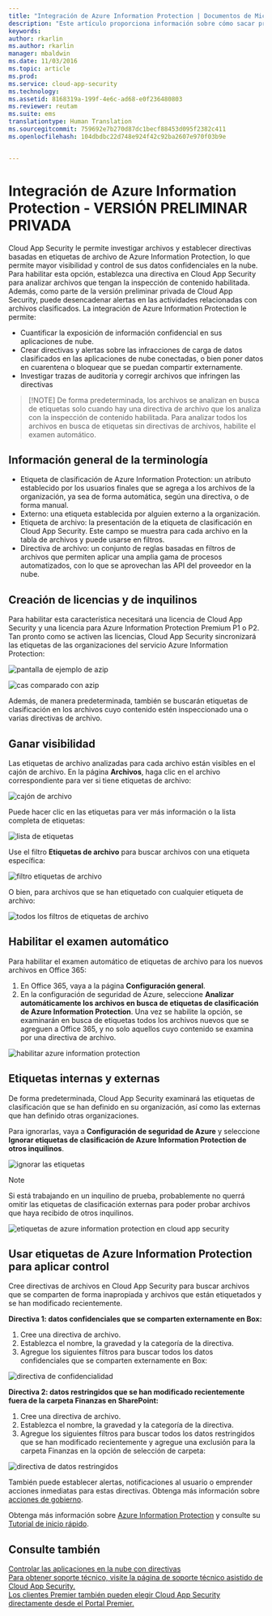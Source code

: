 ```yaml
---
title: "Integración de Azure Information Protection | Documentos de Microsoft"
description: "Este artículo proporciona información sobre cómo sacar provecho de las etiquetas de Azure Information Protection en Cloud App Security para tener un mayor control del uso de aplicaciones de nube de la organización."
keywords: 
author: rkarlin
ms.author: rkarlin
manager: mbaldwin
ms.date: 11/03/2016
ms.topic: article
ms.prod: 
ms.service: cloud-app-security
ms.technology: 
ms.assetid: 8168319a-199f-4e6c-ad68-e0f236480803
ms.reviewer: reutam
ms.suite: ems
translationtype: Human Translation
ms.sourcegitcommit: 759692e7b270d87dc1becf88453d095f2382c411
ms.openlocfilehash: 104dbdbc22d748e924f42c92ba2607e970f03b9e


---
```


# <a name="azure-information-protection-integration---private-preview"></a>Integración de Azure Information Protection - **VERSIÓN PRELIMINAR PRIVADA**

Cloud App Security le permite investigar archivos y establecer directivas basadas en etiquetas de archivo de Azure Information Protection, lo que permite mayor visibilidad y control de sus datos confidenciales en la nube. Para habilitar esta opción, establezca una directiva en Cloud App Security para analizar archivos que tengan la inspección de contenido habilitada. Además, como parte de la versión preliminar privada de Cloud App Security, puede desencadenar alertas en las actividades relacionadas con archivos clasificados. La integración de Azure Information Protection le permite:
-   Cuantificar la exposición de información confidencial en sus aplicaciones de nube.
-   Crear directivas y alertas sobre las infracciones de carga de datos clasificados en las aplicaciones de nube conectadas, o bien poner datos en cuarentena o bloquear que se puedan compartir externamente.
-   Investigar trazas de auditoría y corregir archivos que infringen las directivas 

> [!NOTE] De forma predeterminada, los archivos se analizan en busca de etiquetas solo cuando hay una directiva de archivo que los analiza con la inspección de contenido habilitada. Para analizar todos los archivos en busca de etiquetas sin directivas de archivos, habilite el examen automático.

## <a name="terminology-overview"></a>Información general de la terminología
-   Etiqueta de clasificación de Azure Information Protection: un atributo establecido por los usuarios finales que se agrega a los archivos de la organización, ya sea de forma automática, según una directiva, o de forma manual.
-   Externo: una etiqueta establecida por alguien externo a la organización.
-   Etiqueta de archivo: la presentación de la etiqueta de clasificación en Cloud App Security. Este campo se muestra para cada archivo en la tabla de archivos y puede usarse en filtros.
-   Directiva de archivo: un conjunto de reglas basadas en filtros de archivos que permiten aplicar una amplia gama de procesos automatizados, con lo que se aprovechan las API del proveedor en la nube.

## <a name="license-and-tenant-creation"></a>Creación de licencias y de inquilinos
Para habilitar esta característica necesitará una licencia de Cloud App Security y una licencia para Azure Information Protection Premium P1 o P2. Tan pronto como se activen las licencias, Cloud App Security sincronizará las etiquetas de las organizaciones del servicio Azure Information Protection:

![pantalla de ejemplo de azip](./media/azip-screen.png)

![cas comparado con azip](./media/cas-compared-azip.png)
     
Además, de manera predeterminada, también se buscarán etiquetas de clasificación en los archivos cuyo contenido estén inspeccionado una o varias directivas de archivo.

## <a name="gain-visibility"></a>Ganar visibilidad

Las etiquetas de archivo analizadas para cada archivo están visibles en el cajón de archivo.
En la página **Archivos**, haga clic en el archivo correspondiente para ver si tiene etiquetas de archivo:

![cajón de archivo](./media/azip-file-drawer.png)

Puede hacer clic en las etiquetas para ver más información o la lista completa de etiquetas:
 
![lista de etiquetas](./media/azip-tags-list.png)

Use el filtro **Etiquetas de archivo** para buscar archivos con una etiqueta específica:
 
![filtro etiquetas de archivo](./media/azip-file-tags-filter.png)

O bien, para archivos que se han etiquetado con cualquier etiqueta de archivo:

![todos los filtros de etiquetas de archivo](./media/azip-file-tags-all-filter.png)

## <a name="enable-automatic-scan"></a>Habilitar el examen automático
Para habilitar el examen automático de etiquetas de archivo para los nuevos archivos en Office 365:

1. En Office 365, vaya a la página **Configuración general**.
2. En la configuración de seguridad de Azure, seleccione **Analizar automáticamente los archivos en busca de etiquetas de clasificación de Azure Information Protection**. Una vez se habilite la opción, se examinarán en busca de etiquetas todos los archivos nuevos que se agreguen a Office 365, y no solo aquellos cuyo contenido se examina por una directiva de archivo.

![habilitar azure information protection](./media/enable-azip.png)
 

## <a name="internal-and-external-tags"></a>Etiquetas internas y externas
De forma predeterminada, Cloud App Security examinará las etiquetas de clasificación que se han definido en su organización, así como las externas que han definido otras organizaciones. 

Para ignorarlas, vaya a **Configuración de seguridad de Azure** y seleccione **Ignorar etiquetas de clasificación de Azure Information Protection de otros inquilinos**.
 
![ignorar las etiquetas](./media/azip-ignore.png)

> [!Note]
> Si está trabajando en un inquilino de prueba, probablemente no querrá omitir las etiquetas de clasificación externas para poder probar archivos que haya recibido de otros inquilinos.

![etiquetas de azure information protection en cloud app security](./media/azip-tags-in-cas.png)

## <a name="use-azure-information-protection-tags-to-apply-control"></a>Usar etiquetas de Azure Information Protection para aplicar control
Cree directivas de archivos en Cloud App Security para buscar archivos que se comparten de forma inapropiada y archivos que están etiquetados y se han modificado recientemente. 

**Directiva 1: datos confidenciales que se comparten externamente en Box:**

1.  Cree una directiva de archivo.
2.  Establezca el nombre, la gravedad y la categoría de la directiva.
3.  Agregue los siguientes filtros para buscar todos los datos confidenciales que se comparten externamente en Box:

![directiva de confidencialidad](./media/azip-confidentiality-policy.png) 

**Directiva 2: datos restringidos que se han modificado recientemente fuera de la carpeta Finanzas en SharePoint:**

1.  Cree una directiva de archivo.
2.  Establezca el nombre, la gravedad y la categoría de la directiva.
3.  Agregue los siguientes filtros para buscar todos los datos restringidos que se han modificado recientemente y agregue una exclusión para la carpeta Finanzas en la opción de selección de carpeta: 
 
![directiva de datos restringidos](./media/azip-restricted-data-policy.png) 

También puede establecer alertas, notificaciones al usuario o emprender acciones inmediatas para estas directivas.
Obtenga más información sobre [acciones de gobierno](governance-actions.md).

Obtenga más información sobre [Azure Information Protection](https://docs.microsoft.com/en-us/information-protection/understand-explore/what-is-information-protection) y consulte su [Tutorial de inicio rápido](https://docs.microsoft.com/en-us/information-protection/get-started/infoprotect-quick-start-tutorial).

  

## <a name="see-also"></a>Consulte también  
[Controlar las aplicaciones en la nube con directivas](control-cloud-apps-with-policies.md)   
[Para obtener soporte técnico, visite la página de soporte técnico asistido de Cloud App Security.](http://support.microsoft.com/oas/default.aspx?prid=16031)   
[Los clientes Premier también pueden elegir Cloud App Security directamente desde el Portal Premier.](https://premier.microsoft.com/)  
  
  



<!--HONumber=Nov16_HO3-->


